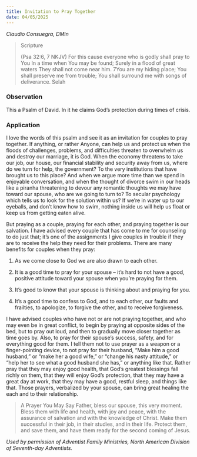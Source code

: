 ```yaml
---
title: Invitation to Pray Together
date: 04/05/2025
---
```


_Claudio Consuegra, DMin_

> <p>Scripture</p>
> (Psa 32:6, 7 NKJV) For this cause everyone who is godly shall pray to You In a time when You may be found; Surely in a flood of great waters They shall not come near him. 7You are my hiding place; You shall preserve me from trouble; You shall surround me with songs of deliverance. Selah

### Observation

This a Psalm of David. In it he claims God’s protection during times of crisis.

### Application

I love the words of this psalm and see it as an invitation for couples to pray together. If anything, or rather Anyone, can help us and protect us when the floods of challenges, problems, and difficulties threaten to overwhelm us and destroy our marriage, it is God. When the economy threatens to take our job, our house, our financial stability and security away from us, where do we turn for help, the government? To the very institutions that have brought us to this place? And when we argue more time than we spend in enjoyable conversation, and when the thought of divorce swim in our heads like a piranha threatening to devour any romantic thoughts we may have toward our spouse, who are we going to turn to? To secular psychology which tells us to look for the solution within us? If we’re in water up to our eyeballs, and don’t know how to swim, nothing inside us will help us float or keep us from getting eaten alive.

But praying as a couple, praying for each other, and praying together is our salvation. I have advised every couple that has come to me for counseling to do just that; it’s one of the assignments I give couples in trouble if they are to receive the help they need for their problems. There are many benefits for couples when they pray:

1. As we come close to God we are also drawn to each other.

2. It is a good time to pray for your spouse – it’s hard to not have a good, positive attitude toward your spouse when you’re praying for them.

3. It’s good to know that your spouse is thinking about and praying for you.

4. It’s a good time to confess to God, and to each other, our faults and frailties, to apologize, to forgive the other, and to receive forgiveness.

I have advised couples who have not or are not praying together, and who may even be in great conflict, to begin by praying at opposite sides of the bed, but to pray out loud, and then to gradually move closer together as time goes by. Also, to pray for their spouse’s success, safety, and for everything good for them. I tell them not to use prayer as a weapon or a finger-pointing device, to not pray for their husband, “Make him a good husband,” or “make her a good wife,” or “change his nasty attitude,” or “help her to see what a good husband she has,” or anything like that. Rather pray that they may enjoy good health, that God’s greatest blessings fall richly on them, that they will enjoy God’s protection, that they may have a great day at work, that they may have a good, restful sleep, and things like that. Those prayers, verbalized by your spouse, can bring great healing the each and to their relationship.

> <callout>A Prayer You May Say</callout>
> Father, bless our spouse, this very moment. Bless them with life and health, with joy and peace, with the assurance of salvation and with the knowledge of Christ. Make them successful in their job, in their studies, and in their life. Protect them, and save them, and have them ready for the second coming of Jesus.

_Used by permission of Adventist Family Ministries, North American Division of Seventh-day Adventists._